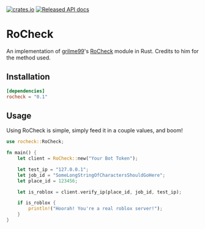 [![crates.io](https://meritbadge.herokuapp.com/rocheck)](https://crates.io/crates/rocheck)
[![Released API docs](https://docs.rs/rocheck/badge.svg)](https://docs.rs/rocheck)

# RoCheck
An implementation of [grilme99](https://github.com/grilme99)'s [RoCheck](https://github.com/grilme99/RoCheck) module in Rust.
Credits to him for the method used.

## Installation
```toml
[dependencies]
rocheck = "0.1"
```

## Usage
Using RoCheck is simple, simply feed it in a couple values, and boom!
```rust
use rocheck::RoCheck;

fn main() {
	let client = RoCheck::new("Your Bot Token");

	let test_ip = "127.0.0.1";
	let job_id = "SomeLongStringOfCharactersShouldGoHere";
	let place_id = 123456;

	let is_roblox = client.verify_ip(place_id, job_id, test_ip);

	if is_roblox {
		println!("Hoorah! You're a real roblox server!");
	}
}
```
